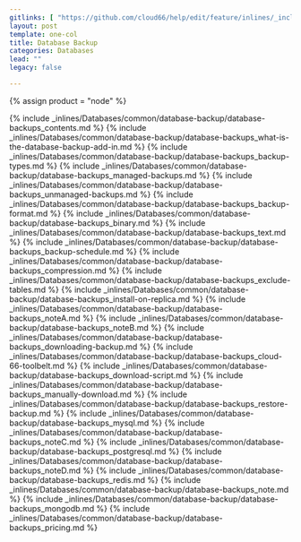 ```yaml
---
gitlinks: [ "https://github.com/cloud66/help/edit/feature/inlines/_includes/_inlines/Databases/common/database-backup/database-backups_contents.md", "https://github.com/cloud66/help/edit/feature/inlines/_includes/_inlines/Databases/common/database-backup/database-backups_what-is-the-database-backup-add-in.md", "https://github.com/cloud66/help/edit/feature/inlines/_includes/_inlines/Databases/common/database-backup/database-backups_backup-types.md", "https://github.com/cloud66/help/edit/feature/inlines/_includes/_inlines/Databases/common/database-backup/database-backups_managed-backups.md", "https://github.com/cloud66/help/edit/feature/inlines/_includes/_inlines/Databases/common/database-backup/database-backups_unmanaged-backups.md", "https://github.com/cloud66/help/edit/feature/inlines/_includes/_inlines/Databases/common/database-backup/database-backups_backup-format.md", "https://github.com/cloud66/help/edit/feature/inlines/_includes/_inlines/Databases/common/database-backup/database-backups_binary.md", "https://github.com/cloud66/help/edit/feature/inlines/_includes/_inlines/Databases/common/database-backup/database-backups_text.md", "https://github.com/cloud66/help/edit/feature/inlines/_includes/_inlines/Databases/common/database-backup/database-backups_backup-schedule.md", "https://github.com/cloud66/help/edit/feature/inlines/_includes/_inlines/Databases/common/database-backup/database-backups_compression.md", "https://github.com/cloud66/help/edit/feature/inlines/_includes/_inlines/Databases/common/database-backup/database-backups_exclude-tables.md", "https://github.com/cloud66/help/edit/feature/inlines/_includes/_inlines/Databases/common/database-backup/database-backups_install-on-replica.md", "https://github.com/cloud66/help/edit/feature/inlines/_includes/_inlines/Databases/common/database-backup/database-backups_noteA.md", "https://github.com/cloud66/help/edit/feature/inlines/_includes/_inlines/Databases/common/database-backup/database-backups_noteB.md", "https://github.com/cloud66/help/edit/feature/inlines/_includes/_inlines/Databases/common/database-backup/database-backups_downloading-backup.md", "https://github.com/cloud66/help/edit/feature/inlines/_includes/_inlines/Databases/common/database-backup/database-backups_cloud-66-toolbelt.md", "https://github.com/cloud66/help/edit/feature/inlines/_includes/_inlines/Databases/common/database-backup/database-backups_download-script.md", "https://github.com/cloud66/help/edit/feature/inlines/_includes/_inlines/Databases/common/database-backup/database-backups_manually-download.md", "https://github.com/cloud66/help/edit/feature/inlines/_includes/_inlines/Databases/common/database-backup/database-backups_restore-backup.md", "https://github.com/cloud66/help/edit/feature/inlines/_includes/_inlines/Databases/common/database-backup/database-backups_mysql.md", "https://github.com/cloud66/help/edit/feature/inlines/_includes/_inlines/Databases/common/database-backup/database-backups_noteC.md", "https://github.com/cloud66/help/edit/feature/inlines/_includes/_inlines/Databases/common/database-backup/database-backups_postgresql.md", "https://github.com/cloud66/help/edit/feature/inlines/_includes/_inlines/Databases/common/database-backup/database-backups_noteD.md", "https://github.com/cloud66/help/edit/feature/inlines/_includes/_inlines/Databases/common/database-backup/database-backups_redis.md", "https://github.com/cloud66/help/edit/feature/inlines/_includes/_inlines/Databases/common/database-backup/database-backups_note.md", "https://github.com/cloud66/help/edit/feature/inlines/_includes/_inlines/Databases/common/database-backup/database-backups_mongodb.md", "https://github.com/cloud66/help/edit/feature/inlines/_includes/_inlines/Databases/common/database-backup/database-backups_pricing.md" ]
layout: post
template: one-col
title: Database Backup
categories: Databases
lead: ""
legacy: false

---
```

{% assign product = "node" %}


{% include _inlines/Databases/common/database-backup/database-backups_contents.md %}
{% include _inlines/Databases/common/database-backup/database-backups_what-is-the-database-backup-add-in.md %}
{% include _inlines/Databases/common/database-backup/database-backups_backup-types.md %}
{% include _inlines/Databases/common/database-backup/database-backups_managed-backups.md %}
{% include _inlines/Databases/common/database-backup/database-backups_unmanaged-backups.md %}
{% include _inlines/Databases/common/database-backup/database-backups_backup-format.md %}
{% include _inlines/Databases/common/database-backup/database-backups_binary.md %}
{% include _inlines/Databases/common/database-backup/database-backups_text.md %}
{% include _inlines/Databases/common/database-backup/database-backups_backup-schedule.md %}
{% include _inlines/Databases/common/database-backup/database-backups_compression.md %}
{% include _inlines/Databases/common/database-backup/database-backups_exclude-tables.md %}
{% include _inlines/Databases/common/database-backup/database-backups_install-on-replica.md %}
{% include _inlines/Databases/common/database-backup/database-backups_noteA.md %}
{% include _inlines/Databases/common/database-backup/database-backups_noteB.md %}
{% include _inlines/Databases/common/database-backup/database-backups_downloading-backup.md %}
{% include _inlines/Databases/common/database-backup/database-backups_cloud-66-toolbelt.md %}
{% include _inlines/Databases/common/database-backup/database-backups_download-script.md %}
{% include _inlines/Databases/common/database-backup/database-backups_manually-download.md %}
{% include _inlines/Databases/common/database-backup/database-backups_restore-backup.md %}
{% include _inlines/Databases/common/database-backup/database-backups_mysql.md %}
{% include _inlines/Databases/common/database-backup/database-backups_noteC.md %}
{% include _inlines/Databases/common/database-backup/database-backups_postgresql.md %}
{% include _inlines/Databases/common/database-backup/database-backups_noteD.md %}
{% include _inlines/Databases/common/database-backup/database-backups_redis.md %}
{% include _inlines/Databases/common/database-backup/database-backups_note.md %}
{% include _inlines/Databases/common/database-backup/database-backups_mongodb.md %}
{% include _inlines/Databases/common/database-backup/database-backups_pricing.md %}
